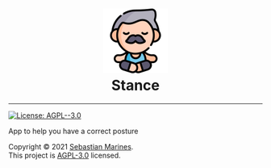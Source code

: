 <h1 align="center">
    <img src="logo.png" alt="Logo"/>
    <br>
    <span>Stance</span>
</h1>
<hr>
<p>
  <a href="https://github.com/sebastianmarines/stance/blob/master/LICENSE" target="_blank">
    <img alt="License: AGPL--3.0" src="https://img.shields.io/badge/License-AGPL--3.0-yellow.svg" />
  </a>
</p>

App to help you have a correct posture

Copyright © 2021 [Sebastian Marines](https://github.com/sebastianmarines).<br />
This project is [AGPL-3.0](https://github.com/sebastianmarines/stance/blob/master/LICENSE) licensed.

